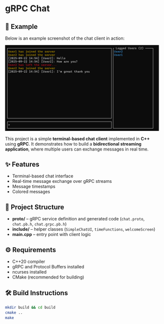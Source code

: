 # gRPC Chat

## 📸 Example

Below is an example screenshot of the chat client in action:

![Chat Example](https://github.com/AlexNordahl/gRPC-chat/blob/main/visual-examples/example.png)

This project is a simple **terminal-based chat client** implemented in **C++** using **gRPC**.
It demonstrates how to build a **bidirectional streaming application**, where multiple users can exchange messages in real time.

## ✨ Features
- Terminal-based chat interface  
- Real-time message exchange over gRPC streams  
- Message timestamps  
- Colored messages

## 📂 Project Structure
- **proto/** – gRPC service definition and generated code (`chat.proto`, `chat.pb.h`, `chat.grpc.pb.h`)  
- **include/** – helper classes (`SimpleChatUI`, `timeFunctions`, `welcomeScreen`)  
- **main.cpp** – entry point with client logic  

## ⚙️ Requirements
- C++20 compiler
- gRPC and Protocol Buffers installed
- ncurses installed
- CMake (recommended for building)

## 🛠️ Build Instructions

```bash
mkdir build && cd build
cmake ..
make
```